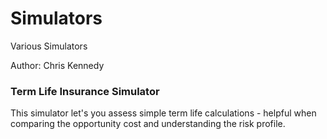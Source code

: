# Simulators
Various Simulators

Author: Chris Kennedy

### Term Life Insurance Simulator
This simulator let's you assess simple term life calculations - helpful when comparing the opportunity cost and understanding the risk profile.


